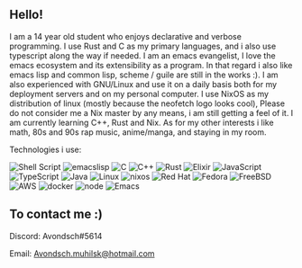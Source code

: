 ## Hello!

I am a 14 year old student who enjoys declarative and verbose programming. I use Rust and C as my primary languages, and i also use typescript along the way if needed. I am an emacs evangelist, I love the emacs ecosystem and its extensibility as a program. In that regard i also like emacs lisp and common lisp, scheme / guile are still in the works :). I am also experienced with GNU/Linux and use it on a daily basis both for my deployment servers and on my personal computer. I use NixOS as my distribution of linux (mostly because the neofetch logo looks cool), Please do not consider me a Nix master by any means, i am still getting a feel of it. I am currently learning C++, Rust and Nix.  As for my other interests i like math, 80s and 90s rap music, anime/manga, and staying in my room. 

Technologies i use:

![Shell Script](https://img.shields.io/badge/shell_script-%23121011.svg?style=for-the-badge&logo=gnu-bash&logoColor=white)
![emacslisp](https://img.shields.io/badge/emacslisp-5e5086?style=for-the-badge&logo=lisp&logoColor=white)
![C](https://img.shields.io/badge/c-%2300599C.svg?style=for-the-badge&logo=c&logoColor=white)
![C++](https://img.shields.io/badge/c++-%2300599C.svg?style=for-the-badge&logo=c%2B%2B&logoColor=white)
![Rust](https://img.shields.io/badge/rust-%23000000.svg?style=for-the-badge&logo=rust&logoColor=white)
![Elixir](https://img.shields.io/badge/elixir-%234B275F.svg?style=for-the-badge&logo=elixir&logoColor=white)
![JavaScript](https://img.shields.io/badge/javascript-%23323330.svg?style=for-the-badge&logo=javascript&logoColor=%23F7DF1E)
![TypeScript](https://img.shields.io/badge/typescript-%23007ACC.svg?style=for-the-badge&logo=typescript&logoColor=white)
![Java](https://img.shields.io/badge/java-%23ED8B00.svg?style=for-the-badge&logo=java&logoColor=white)
![Linux](https://img.shields.io/badge/Linux-FCC624?style=for-the-badge&logo=linux&logoColor=black)
![nixos](https://img.shields.io/badge/NixOS-5277C3?style=for-the-badge&logo=nixos&logoColor=white)
![Red Hat](https://img.shields.io/badge/Red%20Hat-EE0000?style=for-the-badge&logo=redhat&logoColor=white)
![Fedora](https://img.shields.io/badge/Fedora-294172?style=for-the-badge&logo=fedora&logoColor=white)
![FreeBSD](https://img.shields.io/badge/-FreeBSD-%23870000?style=for-the-badge&logo=freebsd&logoColor=white)
![AWS](https://img.shields.io/badge/Amazon_AWS-FF9900?style=for-the-badge&logo=amazonaws&logoColor=white)
![docker](https://img.shields.io/badge/Docker-2CA5E0?style=for-the-badge&logo=docker&logoColor=white)
![node](https://img.shields.io/badge/Node.js-339933?style=for-the-badge&logo=nodedotjs&logoColor=white)
![Emacs](https://img.shields.io/badge/Emacs-%237F5AB6.svg?&style=for-the-badge&logo=gnu-emacs&logoColor=white)

## To contact me :)
Discord: Avondsch#5614

Email: Avondsch.muhilsk@hotmail.com

